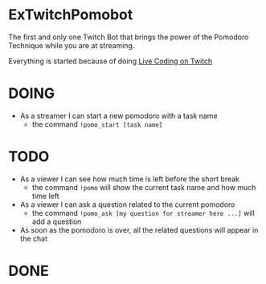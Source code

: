 # ExTwitchPomobot

The first and only one Twitch Bot that brings the power of the Pomodoro Technique while you are at streaming.

Everything is started because of doing [Live Coding on Twitch](https://github.com/joebew42/twitch/issues/45)

# DOING

- As a streamer I can start a new pomodoro with a task name
  - the command `!pomo_start [task name]`

# TODO

- As a viewer I can see how much time is left before the short break
  - the command `!pomo` will show the current task name and how much time left
- As a viewer I can ask a question related to the current pomodoro
  - the command `!pomo_ask [my question for streamer here ...]` will add a question
- As soon as the pomodoro is over, all the related questions will appear in the chat

# DONE